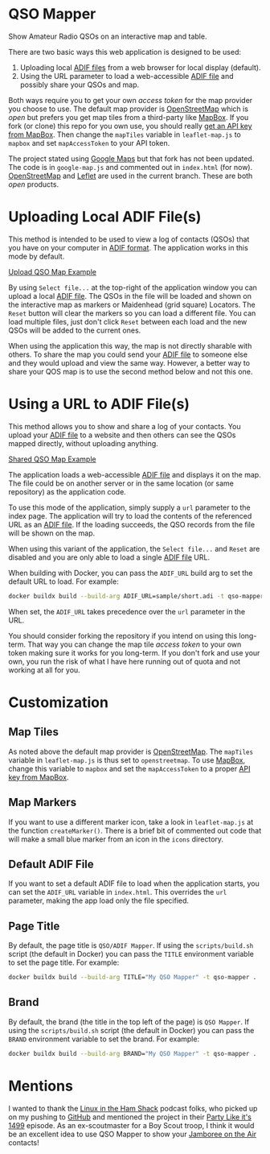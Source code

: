 # QSO Mapper

Show Amateur Radio QSOs on an interactive map and table.

There are two basic ways this web application is designed to be used:

1. Uploading local [ADIF files][adif] from a web browser for local display (default).
2. Using the URL parameter to load a web-accessible [ADIF file][adif] and possibly share your QSOs and map.

Both ways require you to get your own *access token* for the map provider you choose to use. The default map provider is [OpenStreetMap][osm] which is *open* but prefers you get map tiles from a third-party like [MapBox](http://mapbox.com). If you fork (or clone) this repo for you own use, you should really [get an API key from MapBox](https://www.mapbox.com/studio/account/tokens/). Then change the `mapTiles` variable in `leaflet-map.js` to `mapbox` and set `mapAccessToken` to your API token.

The project stated using [Google Maps][gmaps] but that fork has not been updated. The code is in `google-map.js` and commented out in `index.html` (for now). [OpenStreetMap][osm] and [Leflet][leaflet] are used in the current branch. These are both *open* products.

# Uploading Local ADIF File(s)

This method is intended to be used to view a log of contacts (QSOs) that you have on your computer in [ADIF format][adif]. The application works in this mode by default.

   [Upload QSO Map Example](https://stephenhouser.com/qso-mapper)

By using `Select file...` at the top-right of the application window you can upload a local [ADIF file][adif]. The QSOs in the file will be loaded and shown on the interactive map as markers or Maidenhead (grid square) Locators. The `Reset` button will clear the markers so you can load a different file. You can load multiple files, just don't click `Reset` between each load and the new QSOs will be added to the current ones.

When using the application this way, the map is not directly sharable with others. To share the map you could send your [ADIF file][adif] to someone else and they would upload and view the same way. However, a better way to share your QOS map is to use the second method below and not this one.

# Using a URL to ADIF File(s)

This method allows you to show and share a log of your contacts. You upload your [ADIF file][adif] to a website and then others can see the QSOs mapped directly, without uploading anything.

   [Shared QSO Map Example](https://stephenhouser.com/qso-mapper?url=sample/short.adi)

The application loads a web-accessible [ADIF file][adif] and displays it on the map. The file could be on another server or in the same location (or same repository) as the application code.

To use this mode of the application, simply supply a `url` parameter to the index page. The application will try to load the contents of the referenced URL as an [ADIF file][adif]. If the loading succeeds, the QSO records from the file will be shown on the map. 

When using this variant of the application, the `Select file...` and `Reset` are disabled and you are only able to load a single [ADIF file][adif] URL.

When building with Docker, you can pass the `ADIF_URL` build arg to set the default URL to load. For example:

```bash
docker buildx build --build-arg ADIF_URL=sample/short.adi -t qso-mapper .
```

When set, the `ADIF_URL` takes precedence over the `url` parameter in the URL.

You should consider forking the repository if you intend on using this long-term. That way you can change the map tile *access token* to your own token making sure it works for you long-term. If you don't fork and use your own, you run the risk of what I have here running out of quota and not working at all for you.

# Customization

## Map Tiles

As noted above the default map provider is [OpenStreetMap][osm]. The `mapTiles` variable in `leaflet-map.js` is thus set to `openstreetmap`. To use [MapBox](http://mapbox.com), change this variable to `mapbox` and set the `mapAccessToken` to a proper [API key from MapBox](https://www.mapbox.com/studio/account/tokens/).

## Map Markers 

If you want to use a different marker icon, take a look in `leaflet-map.js` at the function `createMarker()`. There is a brief bit of commented out code that will make a small blue marker from an icon in the `icons` directory.

## Default ADIF File

If you want to set a default ADIF file to load when the application starts, you can set the `ADIF_URL` variable in `index.html`. This overrides the `url` parameter, making the app load only the file specified.

## Page Title

By default, the page title is `QSO/ADIF Mapper`. If using the `scripts/build.sh` script (the default in Docker) you can pass the `TITLE` environment variable to set the page title. For example:

```bash
docker buildx build --build-arg TITLE="My QSO Mapper" -t qso-mapper .
```

## Brand

By default, the brand (the title in the top left of the page) is `QSO Mapper`. If using the `scripts/build.sh` script (the default in Docker) you can pass the `BRAND` environment variable to set the brand. For example:

```bash
docker buildx build --build-arg BRAND="My QSO Mapper" -t qso-mapper .
```

# Mentions

I wanted to thank the [Linux in the Ham Shack](http://lhspodcast.info) podcast folks, who picked up on my pushing to [GitHub](https://github.com) and mentioned the project in their [Party Like it's 1499](http://lhspodcast.info/2018/10/lhs-episode-251-party-like-its-1499/comment-page-1/#comment-689046) episode. As an ex-scoutmaster for a Boy Scout troop, I think it would be an excellent idea to use QSO Mapper to show your [Jamboree on the Air](https://www.scouting.org/jota/) contacts!

  [adif]: http://adif.org
  [osm]: https://www.openstreetmap.org
  [leaflet]: https://leafletjs.com
  [gmaps]: https://maps.google.com
